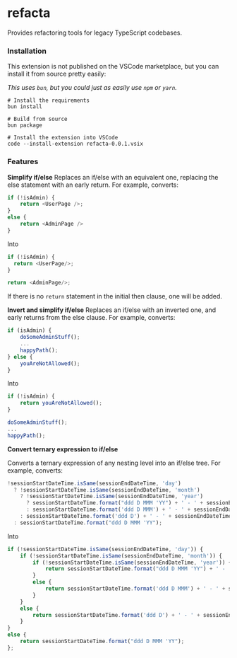 # refacta

Provides refactoring tools for legacy TypeScript codebases.

### Installation

This extension is not published on the VSCode marketplace, but you can install it from source pretty easily:

_This uses `bun`, but you could just as easily use `npm` or `yarn`._
```shell
# Install the requirements
bun install

# Build from source
bun package

# Install the extension into VSCode
code --install-extension refacta-0.0.1.vsix
```


### Features

**Simplify if/else**
Replaces an if/else with an equivalent one, replacing the else statement with an early return.
For example, converts:
```ts
if (!isAdmin) {
    return <UserPage />;
}
else {
    return <AdminPage />
}
```

Into

```ts
if (!isAdmin) {
  return <UserPage/>;
}

return <AdminPage/>;
```

If there is no `return` statement in the initial then clause, one will be added.

**Invert and simplify if/else**
Replaces an if/else with an inverted one, and early returns from the else clause.
For example, converts:

```ts
if (isAdmin) {
    doSomeAdminStuff();
    ...
    happyPath();
} else {
    youAreNotAllowed();
}
```

Into

```ts
if (!isAdmin) {
    return youAreNotAllowed();
}

doSomeAdminStuff();
...
happyPath();
```

**Convert ternary expression to if/else**

Converts a ternary expression of any nesting level into an if/else tree.
For example, converts:
```ts
!sessionStartDateTime.isSame(sessionEndDateTime, 'day')
  ? !sessionStartDateTime.isSame(sessionEndDateTime, 'month')
    ? !sessionStartDateTime.isSame(sessionEndDateTime, 'year')
      ? sessionStartDateTime.format("ddd D MMM 'YY") + ' - ' + sessionEndDateTime.format("ddd D MMM 'YY")
      : sessionStartDateTime.format('ddd D MMM') + ' - ' + sessionEndDateTime.format("ddd D MMM 'YY")
    : sessionStartDateTime.format('ddd D') + ' - ' + sessionEndDateTime.format("ddd D MMM 'YY")
  : sessionStartDateTime.format("ddd D MMM 'YY");
```

Into

```ts
if (!sessionStartDateTime.isSame(sessionEndDateTime, 'day')) {
    if (!sessionStartDateTime.isSame(sessionEndDateTime, 'month')) {
        if (!sessionStartDateTime.isSame(sessionEndDateTime, 'year')) {
            return sessionStartDateTime.format("ddd D MMM 'YY") + ' - ' + sessionEndDateTime.format("ddd D MMM 'YY");
        }
        else {
            return sessionStartDateTime.format('ddd D MMM') + ' - ' + sessionEndDateTime.format("ddd D MMM 'YY");
        }
    }
    else {
        return sessionStartDateTime.format('ddd D') + ' - ' + sessionEndDateTime.format("ddd D MMM 'YY");
    }
}
else {
    return sessionStartDateTime.format("ddd D MMM 'YY");
};
```
